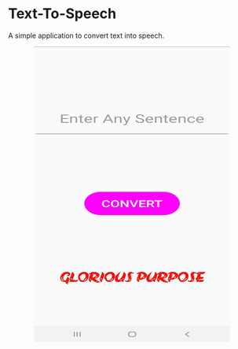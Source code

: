 # Text-To-Speech

A simple application to convert text into speech.

<p align="center">
  <img width="400" height="600" src="image/light.jpeg">
</p>
